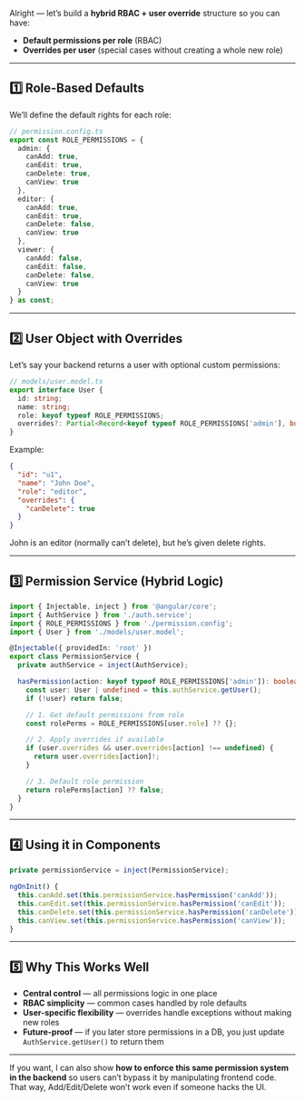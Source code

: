 Alright — let’s build a **hybrid RBAC + user override** structure so you can have:

* **Default permissions per role** (RBAC)
* **Overrides per user** (special cases without creating a whole new role)

---

## 1️⃣ Role-Based Defaults

We’ll define the default rights for each role:

```ts
// permission.config.ts
export const ROLE_PERMISSIONS = {
  admin: {
    canAdd: true,
    canEdit: true,
    canDelete: true,
    canView: true
  },
  editor: {
    canAdd: true,
    canEdit: true,
    canDelete: false,
    canView: true
  },
  viewer: {
    canAdd: false,
    canEdit: false,
    canDelete: false,
    canView: true
  }
} as const;
```

---

## 2️⃣ User Object with Overrides

Let’s say your backend returns a user with optional custom permissions:

```ts
// models/user.model.ts
export interface User {
  id: string;
  name: string;
  role: keyof typeof ROLE_PERMISSIONS;
  overrides?: Partial<Record<keyof typeof ROLE_PERMISSIONS['admin'], boolean>>;
}
```

Example:

```json
{
  "id": "u1",
  "name": "John Doe",
  "role": "editor",
  "overrides": {
    "canDelete": true
  }
}
```

John is an editor (normally can’t delete), but he’s given delete rights.

---

## 3️⃣ Permission Service (Hybrid Logic)

```ts
import { Injectable, inject } from '@angular/core';
import { AuthService } from './auth.service';
import { ROLE_PERMISSIONS } from './permission.config';
import { User } from './models/user.model';

@Injectable({ providedIn: 'root' })
export class PermissionService {
  private authService = inject(AuthService);

  hasPermission(action: keyof typeof ROLE_PERMISSIONS['admin']): boolean {
    const user: User | undefined = this.authService.getUser();
    if (!user) return false;

    // 1. Get default permissions from role
    const rolePerms = ROLE_PERMISSIONS[user.role] ?? {};

    // 2. Apply overrides if available
    if (user.overrides && user.overrides[action] !== undefined) {
      return user.overrides[action]!;
    }

    // 3. Default role permission
    return rolePerms[action] ?? false;
  }
}
```

---

## 4️⃣ Using it in Components

```ts
private permissionService = inject(PermissionService);

ngOnInit() {
  this.canAdd.set(this.permissionService.hasPermission('canAdd'));
  this.canEdit.set(this.permissionService.hasPermission('canEdit'));
  this.canDelete.set(this.permissionService.hasPermission('canDelete'));
  this.canView.set(this.permissionService.hasPermission('canView'));
}
```

---

## 5️⃣ Why This Works Well

* **Central control** — all permissions logic in one place
* **RBAC simplicity** — common cases handled by role defaults
* **User-specific flexibility** — overrides handle exceptions without making new roles
* **Future-proof** — if you later store permissions in a DB, you just update `AuthService.getUser()` to return them

---

If you want, I can also show **how to enforce this same permission system in the backend** so users can’t bypass it by manipulating frontend code.
That way, Add/Edit/Delete won’t work even if someone hacks the UI.
